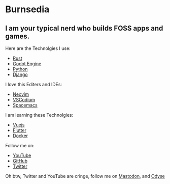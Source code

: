 # Burnsedia
I am your typical nerd who builds FOSS apps and games.
---

Here are the Technolgies I use:

  - [Rust](https://www.rust-lang.org/)
  - [Godot Engine](https://godotengine.org/)
  - [Python](https://www.python.org/)
  - [Django](https://www.djangoproject.com/)

I love this Editers and IDEs:
  - [Neovim](https://neovim.io/)
  - [VSCodium](https://vscodium.com/)
  - [Spacemacs](https://www.spacemacs.org/)

I am learning these Technolgies:
  - [Vuejs](https://vuejs.org/)
  - [Flutter](https://flutter.dev/)
  - [Docker](https://www.docker.com/)

Follow me on:
  - [YouTube](https://www.youtube.com/channel/UC71vuzjHKhS4Wv4Px44FKjg)
  - [GitHub](https://github.com/Burnsedia)
  - [Twitter](https://twitter.com/Burnsed3dArt)

  Oh btw, Twitter and YouTube are cringe, follow me on [Mastodon](https://mastodon.social/@Burnsedia), and [Odyse](https://odysee.com/@Burnsedia:4)
